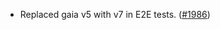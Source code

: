 *   Replaced gaia v5 with v7 in E2E tests.
    ([#1986](https://github.com/informalsystems/ibc-rs/issues/1986))
